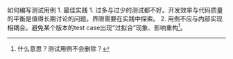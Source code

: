 如何编写测试用例
	1. 最佳实践
		1. 过多与过少的测试都不好。开发效率与代码质量的平衡是值得长期讨论的问题。界限需要在实践中探索。
		2. 用例不应与内部实现相耦合。避免某个版本的test case出现“过拟合”现象、影响重构[^1]。

[^1]: 什么意思？测试用例不会删除？